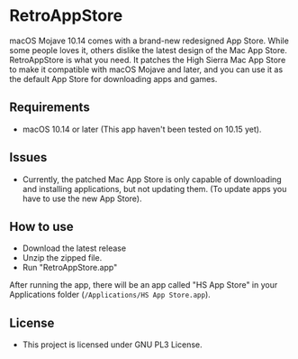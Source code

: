# RetroAppStore

macOS Mojave 10.14 comes with a brand-new redesigned App Store. While some people loves it, others dislike the latest design of the Mac App Store. RetroAppStore is what you need. It patches the High Sierra Mac App Store to make it compatible with macOS Mojave and later, and you can use it as the default App Store for downloading apps and games.

## Requirements
- macOS 10.14 or later (This app haven't been tested on 10.15 yet).

## Issues
- Currently, the patched Mac App Store is only capable of downloading and installing applications, but not updating them. (To update apps you have to use the new App Store).

## How to use
- Download the latest release
- Unzip the zipped file.
- Run "RetroAppStore.app"

After running the app, there will be an app called "HS App Store" in your Applications folder (`/Applications/HS App Store.app`).

## License

- This project is licensed under GNU PL3 License.
